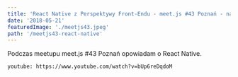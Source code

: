 ```yaml
---
title: 'React Native z Perspektywy Front-Endu - meet.js #43 Poznań - nagranie video'
date: '2018-05-21'
featuredImage: './meetjs43.jpeg'
path: '/meetjs43-react-native'
---
```


Podczas meetupu meet.js #43 Poznań opowiadam o React Native.

`youtube: https://www.youtube.com/watch?v=bUp6reDqdoM`
